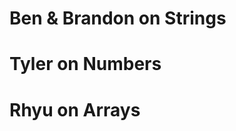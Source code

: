 <!-- - Create an es6 project via `js-generator` and invite everyone to your repo
- Divvy up the workload for each team member. You should have at least 2 functions for each helper file.
- Src File structure

```
- src
  x helper_functions
    x string_helper.js
    x number_helper.js
    x array_helper.js
  x bootstrap.js
  x vendor.js
``` -->

# Ben & Brandon on Strings

# Tyler on Numbers

# Rhyu on Arrays

